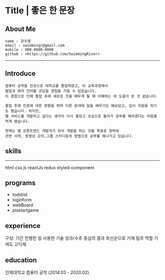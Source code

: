 Title | 좋은 한 문장
====
## About Me
    name : 강수영
    email : swimmingr@gmail.com
    mobile : 000-0000-0000
    github : <https://github.com/SwimmingRiver>
---
## Introduce
    컴퓨터 공학을 전공으로 대학교를 졸업하였고, 이 교육과정에서
    협업과 여러 언어를 코딩할 경험을 가질 수 있었습니다.
    이 경험으로 인해 졸업 후에 새로운 것을 배우게 될 때 이해하는 데 도움이 된 것 같습니다. 

    졸업 후에 진로에 대한 방황을 하며 다른 분야에 일을 배우기도 해보았고, 입사 지원을 하기도 했습니다. 하지만, 
    웹 서비스를 개발하고 싶다는 생각이 다시 들었고 초심으로 돌아가 공부를 해야겠다는 마음을 먹게 됐습니다.

    현재는 웹 프론트엔드 개발자가 되어 개발을 하는 것을 목표로 정하여
    관련 서적, 동영상 강의,그룹 스터디등의 방법으로 공부를 해나가고 있습니다.

## skills
---
html css js reactJs redux styled-component

## programs
- todolist
- loginform
- webBoard
- pixelartgame

## experience
 구성: 기간 진행한 일 사용한 기술 성과/수추 중심의 결과
 최신순으로 기재
 팀프 역할 기여도
 고딕체
 
 ## education 
 인제대학교 컴퓨터 공학 (2014.03 - 2020.02)
